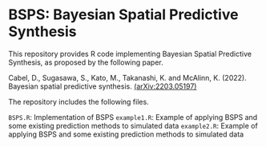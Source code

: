 # BSPS: Bayesian Spatial Predictive Synthesis
This repository provides R code implementing Bayesian Spatial Predictive Synthesis, as proposed by the following paper.

Cabel, D., Sugasawa, S., Kato, M., Takanashi, K. and  McAlinn, K. (2022). Bayesian spatial predictive synthesis.  [(arXiv:2203.05197)](https://arxiv.org/abs/2203.05197)

The repository includes the following files.

`BSPS.R`: Implementation of BSPS
`example1.R`: Example of applying BSPS and some existing prediction methods to simulated data
`example2.R`: Example of applying BSPS and some existing prediction methods to simulated data
